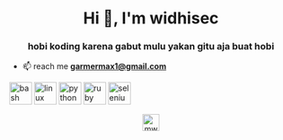 <h1 align="center">Hi 👋, I'm widhisec</h1>
<h3 align="center">hobi koding karena gabut mulu yakan gitu aja buat hobi</h3>

- 📫 reach me **garmermax1@gmail.com**

<p align="left"><img src="https://www.vectorlogo.zone/logos/gnu_bash/gnu_bash-icon.svg" alt="bash" width="40" height="40"/> <img src="https://devicons.github.io/devicon/devicon.git/icons/linux/linux-original.svg" alt="linux" width="40" height="40"/> <img src="https://devicons.github.io/devicon/devicon.git/icons/python/python-original.svg" alt="python" width="40" height="40"/> <img src="https://devicons.github.io/devicon/devicon.git/icons/ruby/ruby-original-wordmark.svg" alt="ruby" width="40" height="40"/> <img src="https://raw.githubusercontent.com/detain/svg-logos/780f25886640cef088af994181646db2f6b1a3f8/svg/selenium-logo.svg" alt="selenium" width="40" height="40"/></p>

<p align="center">
<a href="https://twitter.com/mwidhis" target="blank"><img align="center" src="https://cdn.jsdelivr.net/npm/simple-icons@3.0.1/icons/twitter.svg" alt="mwidhis" height="30" width="30" /></a>
</p>
